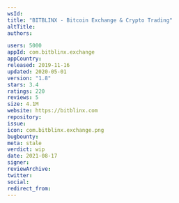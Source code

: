 ```yaml
---
wsId: 
title: "BITBLINX - Bitcoin Exchange & Crypto Trading"
altTitle: 
authors:

users: 5000
appId: com.bitblinx.exchange
appCountry: 
released: 2019-11-16
updated: 2020-05-01
version: "1.8"
stars: 3.4
ratings: 220
reviews: 5
size: 4.1M
website: https://bitblinx.com
repository: 
issue: 
icon: com.bitblinx.exchange.png
bugbounty: 
meta: stale
verdict: wip
date: 2021-08-17
signer: 
reviewArchive:
twitter: 
social:
redirect_from:
---
```


